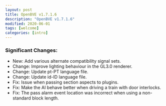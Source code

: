 ```yaml
---
layout: post
title: OpenBVE v1.7.1.6
description: "OpenBVE v1.7.1.6"
modified: 2020-06-01
tags: [welcome]
categories: [intro]
---
```


### Significant Changes:
* New: Add various alternate compatibility signal sets.
* Change: Improve lighting behaviour in the GL3.0 renderer.
* Change: Update pt-PT language file.
* Change: Update id-ID language file.
* Fix: Issue when passing section aspects to plugins.
* Fix: Make the AI behave better when driving a train with door interlocks.
* Fix: The pass alarm event location was incorrect when using a non-standard block length.